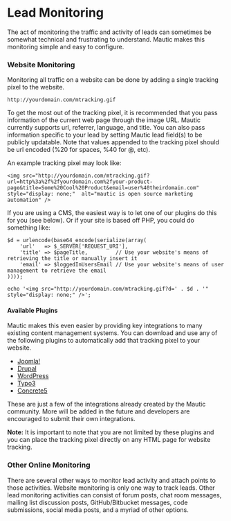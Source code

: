 # Lead Monitoring
The act of monitoring the traffic and activity of leads can sometimes be somewhat technical and frustrating to understand. Mautic makes this monitoring simple and easy to configure.

### Website Monitoring

Monitoring all traffic on a website can be done by adding a single tracking pixel to the website.

```
http://yourdomain.com/mtracking.gif
```

To get the most out of the tracking pixel, it is recommended that you pass information of the current web page through the image URL.  Mautic currently supports url, referrer, language, and title.  You can also pass information specific to your lead by setting Mautic lead field(s) to be publicly updatable. Note that values appended to the tracking pixel should be url encoded (%20 for spaces, %40 for @, etc).

An example tracking pixel may look like:

```
<img src="http://yourdomain.com/mtracking.gif?url=http%3a%2f%2fyourdomain.com%2fyour-product-page&title=Some%20Cool%20Product&email=user%40theirdomain.com" style="display: none;"  alt="mautic is open source marketing automation" />
```

If you are using a CMS, the easiest way is to let one of our plugins do this for you (see below). Or if your site is based off PHP, you could do something like:

```
$d = urlencode(base64_encode(serialize(array(
    'url'   => $_SERVER['REQUEST_URI'], 
    'title' => $pageTitle,         // Use your website's means of retrieving the title or manually insert it
    'email' => $loggedInUsersEmail // Use your website's means of user management to retrieve the email
))));

echo '<img src="http://yourdomain.com/mtracking.gif?d=' . $d . '" style="display: none;" />';
```

#### Available Plugins

Mautic makes this even easier by providing key integrations to many existing content management systems. You can download and use any of the following plugins to automatically add that tracking pixel to your website.

* [Joomla!](http://mautic.org/integration/joomla)
* [Drupal](http://mautic.org/integration/drupal)
* [WordPress](http://mautic.org/integration/wordpress)
* [Typo3](http://mautic.org/integration/typo3)
* [Concrete5](http://mautic.org/integration/concrete5)

These are just a few of the integrations already created by the Mautic community. More will be added in the future and developers are encouraged to submit their own integrations.

**Note:** It is important to note that you are not limited by these plugins and you can place the tracking pixel directly on any HTML page for website tracking.

### Other Online Monitoring

There are several other ways to monitor lead activity and attach points to those activities. Website monitoring is only one way to track leads. Other lead monitoring activities can consist of forum posts, chat room messages, mailing list discussion posts, GitHub/Bitbucket messages, code submissions, social media posts, and a myriad of other options.

